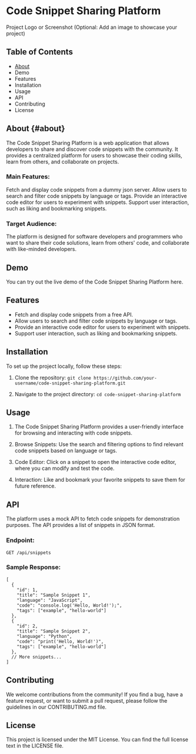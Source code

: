 # Code Snippet Sharing Platform
Project Logo or Screenshot (Optional: Add an image to showcase your project)

## Table of Contents
* [About](#about)
* Demo
* Features
* Installation
* Usage
* API
* Contributing
* License

## About {#about}
The Code Snippet Sharing Platform is a web application that allows developers to share and discover code snippets with the community. It provides a centralized platform for users to showcase their coding skills, learn from others, and collaborate on projects.

### Main Features:
Fetch and display code snippets from a dummy json server.
Allow users to search and filter code snippets by language or tags.
Provide an interactive code editor for users to experiment with snippets.
Support user interaction, such as liking and bookmarking snippets.

### Target Audience:
The platform is designed for software developers and programmers who want to share their code solutions, learn from others' code, and collaborate with like-minded developers.

## Demo
You can try out the live demo of the Code Snippet Sharing Platform here.

## Features
* Fetch and display code snippets from a free API.
* Allow users to search and filter code snippets by language or tags.
* Provide an interactive code editor for users to experiment with snippets.
* Support user interaction, such as liking and bookmarking snippets.

## Installation
To set up the project locally, follow these steps:

1. Clone the repository:
`git clone https://github.com/your-username/code-snippet-sharing-platform.git`

2. Navigate to the project directory:
`cd code-snippet-sharing-platform`

## Usage
1. The Code Snippet Sharing Platform provides a user-friendly interface for browsing and interacting with code snippets.

2. Browse Snippets: Use the search and filtering options to find relevant code snippets based on language or tags.

3. Code Editor: Click on a snippet to open the interactive code editor, where you can modify and test the code.

4. Interaction: Like and bookmark your favorite snippets to save them for future reference.

## API
The platform uses a mock API to fetch code snippets for demonstration purposes. The API provides a list of snippets in JSON format.

### Endpoint:
`GET /api/snippets`

### Sample Response:
```
[
  {
    "id": 1,
    "title": "Sample Snippet 1",
    "language": "JavaScript",
    "code": "console.log('Hello, World!');",
    "tags": ["example", "hello-world"]
  },
  {
    "id": 2,
    "title": "Sample Snippet 2",
    "language": "Python",
    "code": "print('Hello, World!')",
    "tags": ["example", "hello-world"]
  },
  // More snippets...
]
```

## Contributing
We welcome contributions from the community! If you find a bug, have a feature request, or want to submit a pull request, please follow the guidelines in our CONTRIBUTING.md file.

## License
This project is licensed under the MIT License. You can find the full license text in the LICENSE file.

